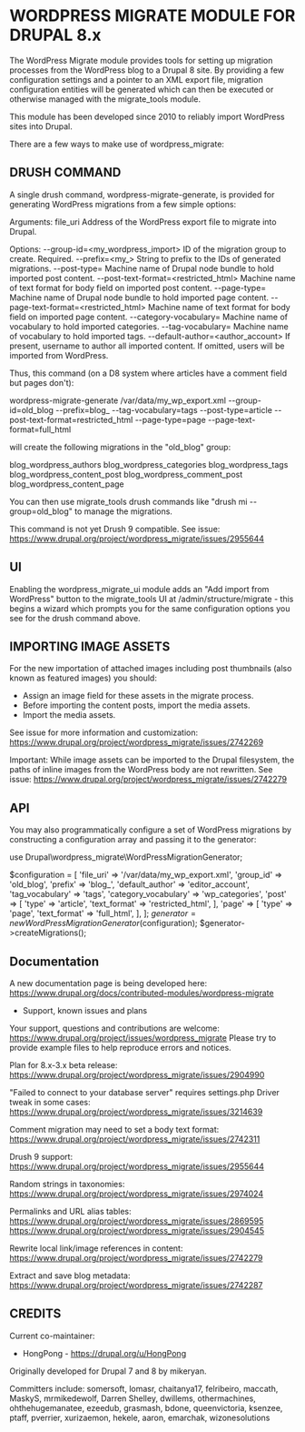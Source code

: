 # WORDPRESS MIGRATE MODULE FOR DRUPAL 8.x

The WordPress Migrate module provides tools for setting up migration processes
from the WordPress blog to a Drupal 8 site. By providing a few configuration
settings and a pointer to an XML export file, migration configuration entities
will be generated which can then be executed or otherwise managed with the
migrate_tools module.

This module has been developed since 2010 to reliably import WordPress sites into
Drupal.

There are a few ways to make use of wordpress_migrate:

## DRUSH COMMAND

A single drush command, wordpress-migrate-generate, is provided for generating
WordPress migrations from a few simple options:

Arguments:
 file_uri                             Address of the WordPress export file to migrate into Drupal.

Options:
 --group-id=<my_wordpress_import>     ID of the migration group to create. Required.
 --prefix=<my_>                       String to prefix to the IDs of generated migrations.
 --post-type=<blog>                   Machine name of Drupal node bundle to hold imported post content.
 --post-text-format=<restricted_html> Machine name of text format for body field on imported post content.
 --page-type=<blog>                   Machine name of Drupal node bundle to hold imported page content.
 --page-text-format=<restricted_html> Machine name of text format for body field on imported page content.
 --category-vocabulary=<categories>   Machine name of vocabulary to hold imported categories.
 --tag-vocabulary=<tags>              Machine name of vocabulary to hold imported tags.
 --default-author=<author_account>    If present, username to author all imported content. If omitted, users will
                                      be imported from WordPress.

Thus, this command (on a D8 system where articles have a comment field but pages don't):

wordpress-migrate-generate /var/data/my_wp_export.xml --group-id=old_blog --prefix=blog_ --tag-vocabulary=tags --post-type=article --post-text-format=restricted_html --page-type=page --page-text-format=full_html

will create the following migrations in the "old_blog" group:

 blog_wordpress_authors
 blog_wordpress_categories
 blog_wordpress_tags
 blog_wordpress_content_post
 blog_wordpress_comment_post
 blog_wordpress_content_page

You can then use migrate_tools drush commands like "drush mi --group=old_blog"
to manage the migrations.

This command is not yet Drush 9 compatible. See issue:
<https://www.drupal.org/project/wordpress_migrate/issues/2955644>

## UI

Enabling the wordpress_migrate_ui module adds an "Add import from WordPress"
button to the migrate_tools UI at /admin/structure/migrate - this begins a
wizard which prompts you for the same configuration options you see for the
drush command above.

## IMPORTING IMAGE ASSETS

For the new importation of attached images including post thumbnails
(also known as featured images) you should:
 - Assign an image field for these assets in the migrate process.
 - Before importing the content posts, import the media assets.
 - Import the media assets.

See issue for more information and customization:
<https://www.drupal.org/project/wordpress_migrate/issues/2742269>

Important: While image assets can be imported to the Drupal filesystem,
the paths of inline images from the WordPress body are not rewritten.
See issue: <https://www.drupal.org/project/wordpress_migrate/issues/2742279>

## API

You may also programmatically configure a set of WordPress migrations by
constructing a configuration array and passing it to the generator:

  use Drupal\wordpress_migrate\WordPressMigrationGenerator;

  $configuration = [
   'file_uri' => '/var/data/my_wp_export.xml',
   'group_id' => 'old_blog',
   'prefix' => 'blog_',
   'default_author' => 'editor_account',
   'tag_vocabulary' => 'tags',
   'category_vocabulary' => 'wp_categories',
   'post' => [
     'type' => 'article',
     'text_format' => 'restricted_html',
   ],
   'page' => [
     'type' => 'page',
     'text_format' => 'full_html',
   ],
  ];
  $generator = new WordPressMigrationGenerator($configuration);
  $generator->createMigrations();

## Documentation

A new documentation page is being developed here:
<https://www.drupal.org/docs/contributed-modules/wordpress-migrate>


- Support, known issues and plans

Your support, questions and contributions are welcome:
<https://www.drupal.org/project/issues/wordpress_migrate>
Please try to provide example files to help reproduce errors and notices.

Plan for 8.x-3.x beta release:
<https://www.drupal.org/project/wordpress_migrate/issues/2904990>

"Failed to connect to your database server" requires settings.php
Driver tweak in some cases:
<https://www.drupal.org/project/wordpress_migrate/issues/3214639>

Comment migration may need to set a body text format:
<https://www.drupal.org/project/wordpress_migrate/issues/2742311>

Drush 9 support:
<https://www.drupal.org/project/wordpress_migrate/issues/2955644>

Random strings in taxonomies:
<https://www.drupal.org/project/wordpress_migrate/issues/2974024>

Permalinks and URL alias tables:
<https://www.drupal.org/project/wordpress_migrate/issues/2869595>
<https://www.drupal.org/project/wordpress_migrate/issues/2904545>

Rewrite local link/image references in content:
<https://www.drupal.org/project/wordpress_migrate/issues/2742279>

Extract and save blog metadata:
<https://www.drupal.org/project/wordpress_migrate/issues/2742287>

## CREDITS

Current co-maintainer:
- HongPong - <https://drupal.org/u/HongPong>

Originally developed for Drupal 7 and 8 by mikeryan.

Committers include:
somersoft, lomasr, chaitanya17, felribeiro, maccath, MaskyS,
mrmikedewolf, Darren Shelley, dwillems, othermachines, ohthehugemanatee,
ezeedub, grasmash, bdone, queenvictoria, ksenzee, ptaff, pverrier,
xurizaemon, hekele, aaron, emarchak, wizonesolutions
